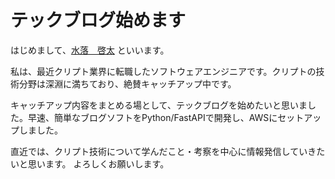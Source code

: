 ---
---

# テックブログ始めます

はじめまして、[水落　啓太](https://twitter.com/mizuochikeita) といいます。

私は、最近クリプト業界に転職したソフトウェアエンジニアです。クリプトの技術分野は深淵に満ちており、絶賛キャッチアップ中です。

キャッチアップ内容をまとめる場として、テックブログを始めたいと思いました。早速、簡単なブログソフトをPython/FastAPIで開発し、AWSにセットアップしました。

直近では、クリプト技術について学んだこと・考察を中心に情報発信していきたいと思います。
よろしくお願いします。

